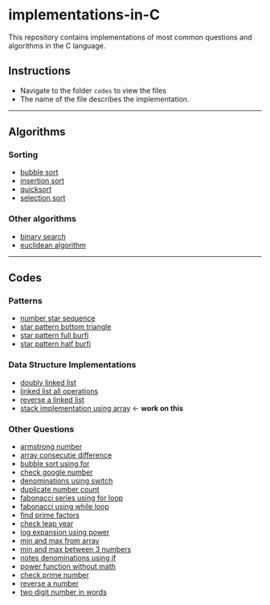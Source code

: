 # implementations-in-C
This repository contains implementations of most common questions and algorithms in the C language.

## Instructions
+ Navigate to the folder `codes` to view the files
+ The name of the file describes the implementation.
----
## Algorithms
### Sorting
+ [bubble sort](./algorithms/sorting/bubble_sort.c)
+ [insertion sort](./algorithms/sorting/insertion_sort.c)
+ [quicksort](./algorithms/sorting/quicksort.c)
+ [selection sort](./algorithms/sorting/selection_sort.c)
### Other algorithms
+ [binary search](./algorithms/binary_search.c)
+ [euclidean algorithm](./algorithms/euclidean_algorithm.c)

----

## Codes
### Patterns
+ [number star sequence](./codes/patterns/NumberStarSequence.c)
+ [star pattern bottom triangle](./codes/patterns/StarPatternBottomTriangle.c)
+ [star pattern full burfi](./codes/patterns/StarPatternFullBurfi.c)
+ [star pattern half burfi](./codes/patterns/StarPatternHalfBurfi.c)

### Data Structure Implementations
+ [doubly linked list](./codes/data-structures/DoublyLinkedList.c)
+ [linked list all operations](./codes/data-structures/LinkedListAllOperations.c)
+ [reverse a linked list](./codes/data-structures/ReverseALinkedList.c)
+ [stack implementation using array](./codes/data-structures/Stack.c) <- **work on this**

### Other Questions
+ [armstrong number](./codes/ArmstrongNumber.c)
+ [array consecutie difference](./codes/ArrayConsecutiveDifference.c)
+ [bubble sort using for](./codes/BubbleSortUsingFor.c)
+ [check google number](./codes/CheckGooglyNumber.c)
+ [denominations using switch](./codes/DenominationsUsingSwitch.c)
+ [duplicate number count](./codes/DuplicateNumberCount.c)
+ [fabonacci series using for loop](./codes/FabonacciUsingForLoop.c)
+ [fabonacci using while loop](./codes/FabonacciUsingWhileLoop.c)
+ [find prime factors](./codes/FindPrimeFactors.c)
+ [check leap year](./codes/LeapYear.c)
+ [log expansion using power](./codes/LogExpansionUsingPow.c)
+ [min and max from array](./codes/MinAndMaxFromArray.c)
+ [min and max between 3 numbers](./codes/MinMax3NoUsingIfElse.c)
+ [notes denominations using if](./codes/NotesDenominationUsingIf.c)
+ [power function without math](./codes/PowerFunctionWithoutMath.c)
+ [check prime number](./codes/PrimeNumber.c)
+ [reverse a number](./codes/ReverseANumber.c)
+ [two digit number in words](./codes/TwoDigitNumberInWords.c)